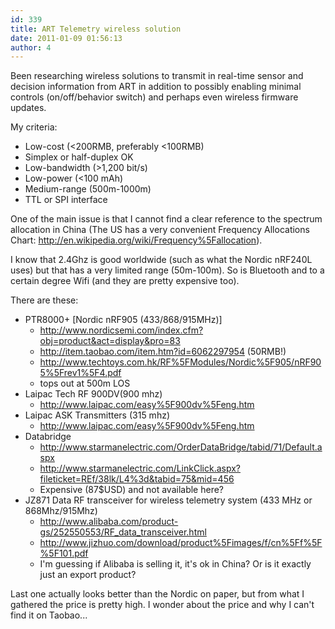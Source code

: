 ```yaml
---
id: 339
title: ART Telemetry wireless solution
date: 2011-01-09 01:56:13
author: 4
---
```


Been researching wireless solutions to transmit in real-time sensor and decision information from ART in addition to possibly enabling minimal controls (on/off/behavior switch) and perhaps even wireless firmware updates.

My criteria:

* Low-cost (<200RMB, preferably <100RMB)
* Simplex or half-duplex OK
* Low-bandwidth (>1,200 bit/s)
* Low-power (<100 mAh)
* Medium-range (500m-1000m)
* TTL or SPI interface

One of the main issue is that I cannot find a clear reference to the spectrum allocation in China (The US has a very convenient Frequency Allocations Chart: <http://en.wikipedia.org/wiki/Frequency%5Fallocation>).

I know that 2.4Ghz is good worldwide (such as what the Nordic nRF240L uses) but that has a very limited range (50m-100m). So is Bluetooth and to a certain degree Wifi (and they are pretty expensive too).

There are these:

* PTR8000+ [Nordic nRF905 (433/868/915MHz)]
   * <http://www.nordicsemi.com/index.cfm?obj=product&act=display&pro=83>
   * <http://item.taobao.com/item.htm?id=6062297954> (50RMB!)
   * <http://www.techtoys.com.hk/RF%5FModules/Nordic%5F905/nRF905%5Frev1%5F4.pdf>
   * tops out at 500m LOS
* Laipac Tech RF 900DV(900 mhz)
   * <http://www.laipac.com/easy%5F900dv%5Feng.htm>
* Laipac ASK Transmitters (315 mhz)
   * <http://www.laipac.com/easy%5F900dv%5Feng.htm>
* Databridge
   * <http://www.starmanelectric.com/OrderDataBridge/tabid/71/Default.aspx>
   * <http://www.starmanelectric.com/LinkClick.aspx?fileticket=REf/38lk/L4%3d&tabid=75&mid=456>
   * Expensive (87$USD) and not available here?
* JZ871 Data RF transceiver for wireless telemetry system (433 MHz or 868Mhz/915Mhz)
   * <http://www.alibaba.com/product-gs/252550553/RF_data_transceiver.html>
   * <http://www.jizhuo.com/download/product%5Fimages/f/cn%5Ff%5F%5F101.pdf>
   * I'm guessing if Alibaba is selling it, it's ok in China? Or is it exactly just an export product?

Last one actually looks better than the Nordic on paper, but from what I gathered the price is pretty high. I wonder about the price and why I can't find it on Taobao...